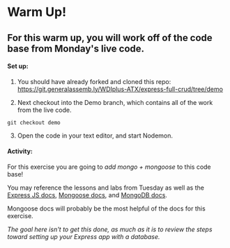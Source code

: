 # Warm Up!

## For this warm up, you will work off of the code base from Monday's live code. 

#### Set up: 

1. You should have already forked and cloned this repo: 
https://git.generalassemb.ly/WDIplus-ATX/express-full-crud/tree/demo

2. Next checkout into the Demo branch, which contains all of the work from the live code. 

`git checkout demo`

3. Open the code in your text editor, and start Nodemon. 

#### Activity:

For this exercise you are going to *add mongo + mongoose* to this code base! 

You may reference the lessons and labs from Tuesday as well as the [Express JS docs](http://expressjs.com/en/api.html), [Mongoose docs](http://mongoosejs.com/docs/api.html), and [MongoDB docs](https://docs.mongodb.com/).

Mongoose docs will probably be the most helpful of the docs for this exercise. 

*The goal here isn't to get this done, as much as it is to review the steps toward setting up your Express app with a database.*
